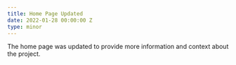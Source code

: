 ```yaml
---
title: Home Page Updated
date: 2022-01-28 00:00:00 Z
type: minor
---
```


The home page was updated to provide more information and context about the project.
